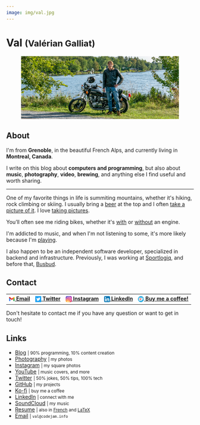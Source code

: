 ```yaml
---
image: img/val.jpg
---
```


# Val <small>(Valérian Galliat)</small>

<figure class="center">
  <img alt="Val" src="img/val.jpg">
</figure>

## About

I'm from **Grenoble**, in the beautiful French Alps, and currently
living in **Montreal, Canada**.

I write on this blog about **computers and programming**, but also about
**music**, **photography**, **video**, **brewing**, and anything else I
find useful and worth sharing.

---

One of my favorite things in life is summiting mountains, whether it's
hiking, rock climbing or skiing. I usually bring a [beer][brewing] at
the top and I often [take a picture of it][beer]. I love [taking pictures][photography].

[brewing]: https://github.com/valeriangalliat/sans-pression
[beer]: https://photography.codejam.info/beer.html
[photography]: https://photography.codejam.info/

You’ll often see me riding bikes, whether it's [with][motorcycle] or
[without][bike] an engine.

I'm addicted to music, and when I'm not listening to some, it's more
likely because I'm [playing][channel].

I also happen to be an independent software developer, specialized in
backend and infrastructure. Previously, I was working at [Sportlogiq],
and before that, [Busbud].

[bike]: https://www.codejam.info/img/2020/06/gopro.jpg
[motorcycle]: https://photography.codejam.info/photos/P2570525.html
[channel]: https://www.youtube.com/FunkyVal
[Sportlogiq]: https://sportlogiq.com/en/about-us
[Busbud]: https://www.busbud.com/en/about

## Contact

<table class="contact-table">
  <tr>
    <th><a href="mailto:val@codejam.info"><sub><img src="/img/icons/gmail.png" width="16"></sub> Email</a></th>
    <th><a href="https://twitter.com/valeriangalliat"><sub><img src="/img/icons/twitter.png" width="16"></sub> Twitter</a></th>
    <th><a href="https://www.instagram.com/funkyval_/"><sub><img src="/img/icons/instagram.png" width="16"></sub> Instagram</a></th>
    <th><a href="https://www.linkedin.com/in/valeriangalliat/"><sub><img src="/img/icons/linkedin.png" width="16"></sub> LinkedIn</a></th>
    <th><a href="https://ko-fi.com/funkyval"><sub><img src="/img/icons/ko-fi.png" width="16"></sub> Buy me a coffee!</a></th>
  </tr>
</table>

Don't hesitate to contact me if you have any question or want to get in
touch!

## Links

<div class="links">

* [Blog](https://www.codejam.info/) <small>| 90% programming, 10% content creation</small>
* [Photography](https://photography.codejam.info/) <small>| my photos</small>
* [Instagram](https://www.instagram.com/funkyval_/) <small>| my square photos</small>
* [YouTube](https://www.youtube.com/FunkyVal) <small>| music covers, and more</small>
* [Twitter](https://twitter.com/valeriangalliat) <small>| 50% jokes, 50% tips, 100% tech</small>
* [GitHub](https://github.com/valeriangalliat) <small>| my projects</small>
* [Ko-fi](https://ko-fi.com/funkyval) <small>| buy me a coffee</small>
* [LinkedIn](https://www.linkedin.com/in/valeriangalliat/) <small>| connect with me</small>
* [SoundCloud](https://soundcloud.com/funkyval) <small>| my music</small>
* [Resume](https://valeriangalliat.github.io/cv/cv.en.pdf) <small>| also in [French](https://valeriangalliat.github.io/cv/cv.fr.pdf) and [LaTeX](https://github.com/valeriangalliat/cv)</small>
* [Email](mailto:val@codejam.info) <small>| `val@codejam.info`</small>

</div>
